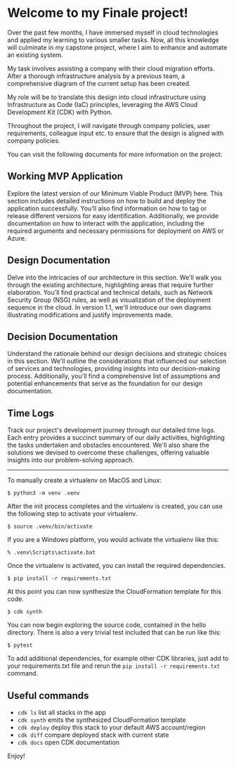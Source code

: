 
# Welcome to my Finale project!
  
  Over the past few months, I have immersed myself in cloud technologies and applied my learning to various smaller tasks. Now, all this knowledge will culminate in my capstone project, where I aim to enhance and automate an existing system.

My task involves assisting a company with their cloud migration efforts. After a thorough infrastructure analysis by a previous team, a comprehensive diagram of the current setup has been created.

My role will be to translate this design into cloud infrastructure using Infrastructure as Code (IaC) principles, leveraging the AWS Cloud Development Kit (CDK) with Python.

Throughout the project, I will navigate through company policies, user requirements, colleague input etc. to ensure that the design is aligned with company policies. 

You can visit the following documents for more information on the project: 

## Working MVP Application

Explore the latest version of our Minimum Viable Product (MVP) here. This section includes detailed instructions on how to build and deploy the application successfully. You'll also find information on how to tag or release different versions for easy identification. Additionally, we provide documentation on how to interact with the application, including the required arguments and necessary permissions for deployment on AWS or Azure.

## Design Documentation

Delve into the intricacies of our architecture in this section. We'll walk you through the existing architecture, highlighting areas that require further elaboration. You'll find practical and technical details, such as Network Security Group (NSG) rules, as well as visualization of the deployment sequence in the cloud. In version 1.1, we'll introduce our own diagrams illustrating modifications and justify improvements made.

## Decision Documentation

Understand the rationale behind our design decisions and strategic choices in this section. We'll outline the considerations that influenced our selection of services and technologies, providing insights into our decision-making process. Additionally, you'll find a comprehensive list of assumptions and potential enhancements that serve as the foundation for our design documentation.

## Time Logs

Track our project's development journey through our detailed time logs. Each entry provides a succinct summary of our daily activities, highlighting the tasks undertaken and obstacles encountered. We'll also share the solutions we devised to overcome these challenges, offering valuable insights into our problem-solving approach.

---

To manually create a virtualenv on MacOS and Linux:

```
$ python3 -m venv .venv
```

After the init process completes and the virtualenv is created, you can use the following
step to activate your virtualenv.

```
$ source .venv/bin/activate
```

If you are a Windows platform, you would activate the virtualenv like this:

```
% .venv\Scripts\activate.bat
```

Once the virtualenv is activated, you can install the required dependencies.

```
$ pip install -r requirements.txt
```

At this point you can now synthesize the CloudFormation template for this code.

```
$ cdk synth
```

You can now begin exploring the source code, contained in the hello directory.
There is also a very trivial test included that can be run like this:

```
$ pytest
```

To add additional dependencies, for example other CDK libraries, just add to
your requirements.txt file and rerun the `pip install -r requirements.txt`
command.

## Useful commands

 * `cdk ls`          list all stacks in the app
 * `cdk synth`       emits the synthesized CloudFormation template
 * `cdk deploy`      deploy this stack to your default AWS account/region
 * `cdk diff`        compare deployed stack with current state
 * `cdk docs`        open CDK documentation

Enjoy!
